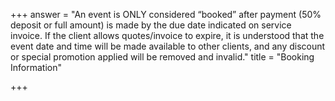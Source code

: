 +++
answer = "An event is ONLY considered “booked” after payment (50% deposit or full amount) is made by the due date indicated on service invoice. If the client allows quotes/invoice to expire, it is understood that the event date and time will be made available to other clients, and any discount or special promotion applied will be removed and invalid."
title = "Booking Information"

+++
